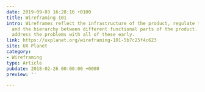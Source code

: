 ```yaml
---
date: 2019-09-03 16:28:16 +0100
title: Wireframing 101
intro: Wireframes reflect the infrastructure of the product, regulate the navigation
  and the hierarchy between different functional parts of the product. They also help
  address the problems with all of these early.
link: https://uxplanet.org/wireframing-101-5b7c25f4c623
site: UX Planet
category:
- Wireframing
type: Article
pubdate: 2018-02-26 00:00:00 +0000
preview: ''

---
```

